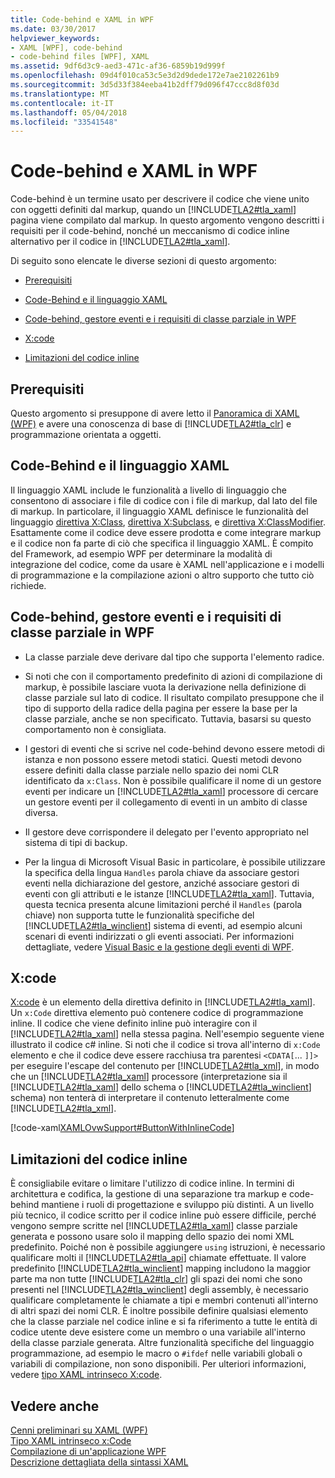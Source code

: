 ```yaml
---
title: Code-behind e XAML in WPF
ms.date: 03/30/2017
helpviewer_keywords:
- XAML [WPF], code-behind
- code-behind files [WPF], XAML
ms.assetid: 9df6d3c9-aed3-471c-af36-6859b19d999f
ms.openlocfilehash: 09d4f010ca53c5e3d2d9dede172e7ae2102261b9
ms.sourcegitcommit: 3d5d33f384eeba41b2dff79d096f47ccc8d8f03d
ms.translationtype: MT
ms.contentlocale: it-IT
ms.lasthandoff: 05/04/2018
ms.locfileid: "33541548"
---
```

# <a name="code-behind-and-xaml-in-wpf"></a>Code-behind e XAML in WPF
<a name="introduction"></a> Code-behind è un termine usato per descrivere il codice che viene unito con oggetti definiti dal markup, quando un [!INCLUDE[TLA2#tla_xaml](../../../../includes/tla2sharptla-xaml-md.md)] pagina viene compilato dal markup. In questo argomento vengono descritti i requisiti per il code-behind, nonché un meccanismo di codice inline alternativo per il codice in [!INCLUDE[TLA2#tla_xaml](../../../../includes/tla2sharptla-xaml-md.md)].  
  
 Di seguito sono elencate le diverse sezioni di questo argomento:  
  
-   [Prerequisiti](#Prerequisites)  
  
-   [Code-Behind e il linguaggio XAML](#codebehind_and_the_xaml_language)  
  
-   [Code-behind, gestore eventi e i requisiti di classe parziale in WPF](#Code_behind__Event_Handler__and_Partial_Class)  
  
-   [X:code](#x_Code)  
  
-   [Limitazioni del codice inline](#Inline_Code_Limitations)  
  
<a name="Prerequisites"></a>   
## <a name="prerequisites"></a>Prerequisiti  
 Questo argomento si presuppone di avere letto il [Panoramica di XAML (WPF)](../../../../docs/framework/wpf/advanced/xaml-overview-wpf.md) e avere una conoscenza di base di [!INCLUDE[TLA2#tla_clr](../../../../includes/tla2sharptla-clr-md.md)] e programmazione orientata a oggetti.  
  
<a name="codebehind_and_the_xaml_language"></a>   
## <a name="code-behind-and-the-xaml-language"></a>Code-Behind e il linguaggio XAML  
 Il linguaggio XAML include le funzionalità a livello di linguaggio che consentono di associare i file di codice con i file di markup, dal lato del file di markup. In particolare, il linguaggio XAML definisce le funzionalità del linguaggio [direttiva X:Class](../../../../docs/framework/xaml-services/x-class-directive.md), [direttiva X:Subclass](../../../../docs/framework/xaml-services/x-subclass-directive.md), e [direttiva X:ClassModifier](../../../../docs/framework/xaml-services/x-classmodifier-directive.md). Esattamente come il codice deve essere prodotta e come integrare markup e il codice non fa parte di ciò che specifica il linguaggio XAML. È compito del Framework, ad esempio WPF per determinare la modalità di integrazione del codice, come da usare è XAML nell'applicazione e i modelli di programmazione e la compilazione azioni o altro supporto che tutto ciò richiede.  
  
<a name="Code_behind__Event_Handler__and_Partial_Class"></a>   
## <a name="code-behind-event-handler-and-partial-class-requirements-in-wpf"></a>Code-behind, gestore eventi e i requisiti di classe parziale in WPF  
  
-   La classe parziale deve derivare dal tipo che supporta l'elemento radice.  
  
-   Si noti che con il comportamento predefinito di azioni di compilazione di markup, è possibile lasciare vuota la derivazione nella definizione di classe parziale sul lato di codice. Il risultato compilato presuppone che il tipo di supporto della radice della pagina per essere la base per la classe parziale, anche se non specificato. Tuttavia, basarsi su questo comportamento non è consigliata.  
  
-   I gestori di eventi che si scrive nel code-behind devono essere metodi di istanza e non possono essere metodi statici. Questi metodi devono essere definiti dalla classe parziale nello spazio dei nomi CLR identificato da `x:Class`. Non è possibile qualificare il nome di un gestore eventi per indicare un [!INCLUDE[TLA2#tla_xaml](../../../../includes/tla2sharptla-xaml-md.md)] processore di cercare un gestore eventi per il collegamento di eventi in un ambito di classe diversa.  
  
-   Il gestore deve corrispondere il delegato per l'evento appropriato nel sistema di tipi di backup.  
  
-   Per la lingua di Microsoft Visual Basic in particolare, è possibile utilizzare la specifica della lingua `Handles` parola chiave da associare gestori eventi nella dichiarazione del gestore, anziché associare gestori di eventi con gli attributi e le istanze [!INCLUDE[TLA2#tla_xaml](../../../../includes/tla2sharptla-xaml-md.md)]. Tuttavia, questa tecnica presenta alcune limitazioni perché il `Handles` (parola chiave) non supporta tutte le funzionalità specifiche del [!INCLUDE[TLA2#tla_winclient](../../../../includes/tla2sharptla-winclient-md.md)] sistema di eventi, ad esempio alcuni scenari di eventi indirizzati o gli eventi associati. Per informazioni dettagliate, vedere [Visual Basic e la gestione degli eventi di WPF](../../../../docs/framework/wpf/advanced/visual-basic-and-wpf-event-handling.md).  
  
<a name="x_Code"></a>   
## <a name="xcode"></a>X:code  
 [X:code](../../../../docs/framework/xaml-services/x-code-intrinsic-xaml-type.md) è un elemento della direttiva definito in [!INCLUDE[TLA2#tla_xaml](../../../../includes/tla2sharptla-xaml-md.md)]. Un `x:Code` direttiva elemento può contenere codice di programmazione inline. Il codice che viene definito inline può interagire con il [!INCLUDE[TLA2#tla_xaml](../../../../includes/tla2sharptla-xaml-md.md)] nella stessa pagina. Nell'esempio seguente viene illustrato il codice c# inline. Si noti che il codice si trova all'interno di `x:Code` elemento e che il codice deve essere racchiusa tra parentesi `<CDATA[`... `]]>` per eseguire l'escape del contenuto per [!INCLUDE[TLA2#tla_xml](../../../../includes/tla2sharptla-xml-md.md)], in modo che un [!INCLUDE[TLA2#tla_xaml](../../../../includes/tla2sharptla-xaml-md.md)] processore (interpretazione sia il [!INCLUDE[TLA2#tla_xaml](../../../../includes/tla2sharptla-xaml-md.md)] dello schema o [!INCLUDE[TLA2#tla_winclient](../../../../includes/tla2sharptla-winclient-md.md)] schema) non tenterà di interpretare il contenuto letteralmente come [!INCLUDE[TLA2#tla_xml](../../../../includes/tla2sharptla-xml-md.md)].  
  
 [!code-xaml[XAMLOvwSupport#ButtonWithInlineCode](../../../../samples/snippets/csharp/VS_Snippets_Wpf/XAMLOvwSupport/CSharp/page4.xaml#buttonwithinlinecode)]  
  
<a name="Inline_Code_Limitations"></a>   
## <a name="inline-code-limitations"></a>Limitazioni del codice inline  
 È consigliabile evitare o limitare l'utilizzo di codice inline. In termini di architettura e codifica, la gestione di una separazione tra markup e code-behind mantiene i ruoli di progettazione e sviluppo più distinti. A un livello più tecnico, il codice scritto per il codice inline può essere difficile, perché vengono sempre scritte nel [!INCLUDE[TLA2#tla_xaml](../../../../includes/tla2sharptla-xaml-md.md)] classe parziale generata e possono usare solo il mapping dello spazio dei nomi XML predefinito. Poiché non è possibile aggiungere `using` istruzioni, è necessario qualificare molti il [!INCLUDE[TLA2#tla_api](../../../../includes/tla2sharptla-api-md.md)] chiamate effettuate. Il valore predefinito [!INCLUDE[TLA2#tla_winclient](../../../../includes/tla2sharptla-winclient-md.md)] mapping includono la maggior parte ma non tutte [!INCLUDE[TLA2#tla_clr](../../../../includes/tla2sharptla-clr-md.md)] gli spazi dei nomi che sono presenti nel [!INCLUDE[TLA2#tla_winclient](../../../../includes/tla2sharptla-winclient-md.md)] degli assembly, è necessario qualificare completamente le chiamate a tipi e membri contenuti all'interno di altri spazi dei nomi CLR. È inoltre possibile definire qualsiasi elemento che la classe parziale nel codice inline e si fa riferimento a tutte le entità di codice utente deve esistere come un membro o una variabile all'interno della classe parziale generata. Altre funzionalità specifiche del linguaggio programmazione, ad esempio le macro o `#ifdef` nelle variabili globali o variabili di compilazione, non sono disponibili. Per ulteriori informazioni, vedere [tipo XAML intrinseco X:code](../../../../docs/framework/xaml-services/x-code-intrinsic-xaml-type.md).  
  
## <a name="see-also"></a>Vedere anche  
 [Cenni preliminari su XAML (WPF)](../../../../docs/framework/wpf/advanced/xaml-overview-wpf.md)  
 [Tipo XAML intrinseco x:Code](../../../../docs/framework/xaml-services/x-code-intrinsic-xaml-type.md)  
 [Compilazione di un'applicazione WPF](../../../../docs/framework/wpf/app-development/building-a-wpf-application-wpf.md)  
 [Descrizione dettagliata della sintassi XAML](../../../../docs/framework/wpf/advanced/xaml-syntax-in-detail.md)
